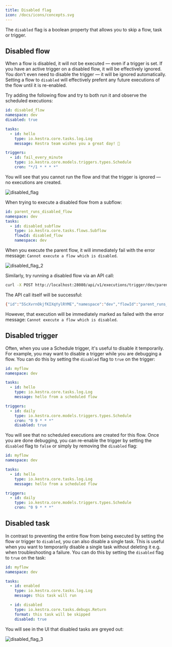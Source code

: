 ```yaml
---
title: Disabled flag
icon: /docs/icons/concepts.svg
---
```


The `disabled` flag is a boolean property that allows you to skip a flow, task or trigger.

## Disabled flow

When a flow is disabled, it will not be executed — even if a trigger is set. If you have an active trigger on a disabled flow, it will be effectively ignored. You don't even need to disable the trigger — it will be ignored automatically. Setting a flow to `disabled` will effectively prefent any future executions of the flow until it is re-enabled.

Try adding the following flow and try to both run it and observe the scheduled executions:

```yaml
id: disabled_flow
namespace: dev
disabled: true

tasks:
  - id: hello
    type: io.kestra.core.tasks.log.Log
    message: Kestra team wishes you a great day! 👋

triggers:
  - id: fail_every_minute
    type: io.kestra.core.models.triggers.types.Schedule
    cron: "*/1 * * * *"
```

You will see that you cannot run the flow and that the trigger is ignored — no executions are created.

![disabled_flag](/docs/concepts/disabled_flag_1.png)

When trying to execute a disabled flow from a subflow:

```yaml
id: parent_runs_disabled_flow
namespace: dev
tasks:
  - id: disabled_subflow
    type: io.kestra.core.tasks.flows.Subflow
    flowId: disabled_flow
    namespace: dev
```

When you execute the parent flow, it will immediately fail with the error message: `Cannot execute a flow which is disabled`.

![disabled_flag_2](/docs/concepts/disabled_flag_2.png)

Similarly, try running a disabled flow via an API call:

```bash
curl -X POST http://localhost:28080/api/v1/executions/trigger/dev/parent_runs_disabled_flow
```

The API call itself will be successful:

```bash
{"id":"5ScXvrnOkjfKIXqYylRYME","namespace":"dev","flowId":"parent_runs_disabled_flow","flowRevision":1,"state":{"current":"CREATED","histories":[{"state":"CREATED","date":"2024-01-19T20:38:48.474047013Z"}],"duration":"PT0.011094958S","startDate":"2024-01-19T20:38:48.474047013Z"},"originalId":"5ScXvrnOkjfKIXqYylRYME"}%
```

However, that execution will be immediately marked as failed with the error message: `Cannot execute a flow which is disabled`.

## Disabled trigger

Often, when you use a Schedule trigger, it's useful to disable it temporarily. For example, you may want to disable a trigger while you are debugging a flow. You can do this by setting the `disabled` flag to `true` on the trigger:

```yaml
id: myflow
namespace: dev

tasks:
  - id: hello
    type: io.kestra.core.tasks.log.Log
    message: hello from a scheduled flow

triggers:
  - id: daily
    type: io.kestra.core.models.triggers.types.Schedule
    cron: "0 9 * * *"
    disabled: true
```

You will see that no scheduled executions are created for this flow. Once you are done debugging, you can re-enable the trigger by setting the `disabled` flag to `false` or simply by removing the `disabled` flag:

```yaml
id: myflow
namespace: dev

tasks:
  - id: hello
    type: io.kestra.core.tasks.log.Log
    message: hello from a scheduled flow

triggers:
  - id: daily
    type: io.kestra.core.models.triggers.types.Schedule
    cron: "0 9 * * *"
```

## Disabled task

In contrast to preventing the entire flow from being executed by setting the flow or trigger to `disabled`, you can also disable a single task. This is useful when you want to temporarily disable a single task without deleting it e.g. when troubleshooting a failure. You can do this by setting the `disabled` flag to `true` on the task:

```yaml
id: myflow
namespace: dev

tasks:
  - id: enabled
    type: io.kestra.core.tasks.log.Log
    message: this task will run

  - id: disabled
    type: io.kestra.core.tasks.debugs.Return
    format: this task will be skipped
    disabled: true
```

You will see in the UI that disabled tasks are greyed out:

![disabled_flag_3](/docs/concepts/disabled_flag_3.png)

